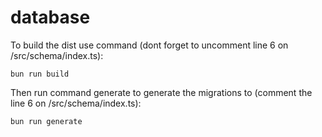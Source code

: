 # database

To build the dist use command (dont forget to uncomment line 6 on /src/schema/index.ts):
```
bun run build
```

Then run command generate to generate the migrations to (comment the line 6 on /src/schema/index.ts):
```
bun run generate
```